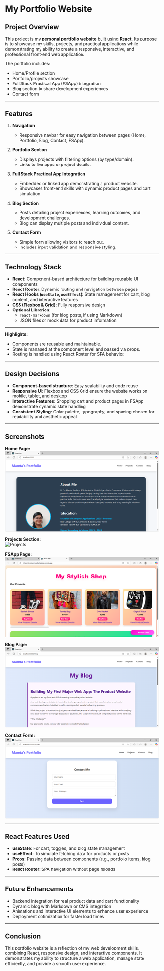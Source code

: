 # My Portfolio Website

## Project Overview
This project is my **personal portfolio website** built using **React**. Its purpose is to showcase my skills, projects, and practical applications while demonstrating my ability to create a responsive, interactive, and professional front-end web application.

The portfolio includes:
- Home/Profile section  
- Portfolio/projects showcase  
- Full Stack Practical App (FSApp) integration  
- Blog section to share development experiences  
- Contact form  

---

## Features
1. **Navigation**  
   - Responsive navbar for easy navigation between pages (Home, Portfolio, Blog, Contact, FSApp).  

2. **Portfolio Section**  
   - Displays projects with filtering options (by type/domain).  
   - Links to live apps or project details.  

3. **Full Stack Practical App Integration**  
   - Embedded or linked app demonstrating a product website.  
   - Showcases front-end skills with dynamic product pages and cart simulation.  

4. **Blog Section**  
   - Posts detailing project experiences, learning outcomes, and development challenges.  
   - Blog can display multiple posts and individual content.  

5. **Contact Form**  
   - Simple form allowing visitors to reach out.  
   - Includes input validation and responsive styling.  

---

## Technology Stack
- **React**: Component-based architecture for building reusable UI components  
- **React Router**: Dynamic routing and navigation between pages  
- **React Hooks (`useState`, `useEffect`)**: State management for cart, blog content, and interactive features  
- **CSS (Flexbox & Grid)**: Fully responsive design  
- **Optional Libraries**:  
  - `react-markdown` (for blog posts, if using Markdown)  
  - JSON files or mock data for product information  

---


**Highlights:**  
- Components are reusable and maintainable.  
- State is managed at the component level and passed via props.  
- Routing is handled using React Router for SPA behavior.  

---

## Design Decisions
- **Component-based structure**: Easy scalability and code reuse  
- **Responsive UI**: Flexbox and CSS Grid ensure the website works on mobile, tablet, and desktop  
- **Interactive Features**: Shopping cart and product pages in FSApp demonstrate dynamic state handling  
- **Consistent Styling**: Color palette, typography, and spacing chosen for readability and aesthetic appeal  

---

## Screenshots

**Home Page:**  
![Home](screenshots/Home.png)  

**Projects Section:**  
![Projects](screenshots/portfolio.png)  

**FSApp Page:**  
![FSApp](screenshots/fsapp.png)  

**Blog Page:**  
![Blog](screenshots/blog.png)  

**Contact Form:**  
![Contact](screenshots/contact.png)  

---

## React Features Used
- **useState**: For cart, toggles, and blog state management  
- **useEffect**: To simulate fetching data for products or posts  
- **Props**: Passing data between components (e.g., portfolio items, blog posts)  
- **React Router**: SPA navigation without page reloads  

---

## Future Enhancements
- Backend integration for real product data and cart functionality  
- Dynamic blog with Markdown or CMS integration  
- Animations and interactive UI elements to enhance user experience  
- Deployment optimization for faster load times  

---

## Conclusion
This portfolio website is a reflection of my web development skills, combining React, responsive design, and interactive components. It demonstrates my ability to structure a web application, manage state efficiently, and provide a smooth user experience.
